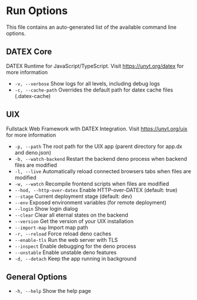 # Run Options
This file contains an auto-generated list of the available command line options.

## DATEX Core
DATEX Runtime for JavaScript/TypeScript.
Visit https://unyt.org/datex for more information

 * `-v, --verbose`            Show logs for all levels, including debug logs
 * `-c, --cache-path`         Overrides the default path for datex cache files (.datex-cache)

## UIX
Fullstack Web Framework with DATEX Integration.
Visit https://unyt.org/uix for more information

 * `-p, --path`               The root path for the UIX app (parent directory for app.dx and deno.json)
 * `-b, --watch-backend`      Restart the backend deno process when backend files are modified
 * `-l, --live`               Automatically reload connected browsers tabs when files are modified
 * `-w, --watch`              Recompile frontend scripts when files are modified
 * `--hod, --http-over-datex` Enable HTTP-over-DATEX (default: true)
 * `--stage`                  Current deployment stage (default: dev)
 * `--env`                    Exposed environment variables (for remote deployment)
 * `--login`                  Show login dialog
 * `--clear`                  Clear all eternal states on the backend
 * `--version`                Get the version of your UIX installation
 * `--import-map`             Import map path
 * `-r, --reload`             Force reload deno caches
 * `--enable-tls`             Run the web server with TLS
 * `--inspect`                Enable debugging for the deno process
 * `--unstable`               Enable unstable deno features
 * `-d, --detach`             Keep the app running in background

## General Options

 * `-h, --help`               Show the help page